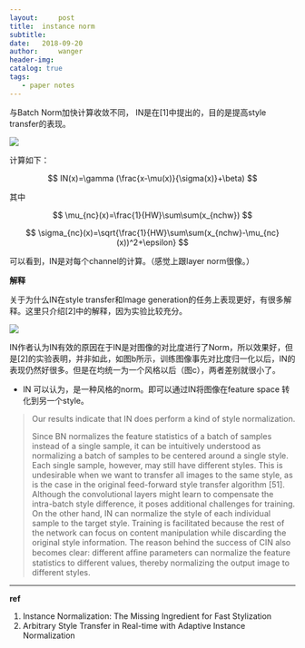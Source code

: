 ```yaml
---
layout:     post
title:  instance norm
subtitle:  
date:   2018-09-20
author:     wanger
header-img: 
catalog: true
tags: 
   - paper notes
---
```

 

与Batch Norm加快计算收敛不同， IN是在[1]中提出的，目的是提高style transfer的表现。

![](https://tuchuang-1259359185.cos.ap-chengdu.myqcloud.com/_asserts/instance-norm/1.jpg)

计算如下：

$$
IN(x)=\gamma (\frac{x-\mu(x)}{\sigma(x)}+\beta)
$$

其中

$$
\mu_{nc}(x)=\frac{1}{HW}\sum\sum(x_{nchw})
$$

$$
\sigma_{nc}(x)=\sqrt{\frac{1}{HW}\sum\sum(x_{nchw}-\mu_{nc}(x))^2+\epsilon}
$$

可以看到，IN是对每个channel的计算。（感觉上跟layer norm很像。）

**解释**

关于为什么IN在style transfer和Image generation的任务上表现更好，有很多解释。这里只介绍[2]中的解释，因为实验比较充分。

![](https://tuchuang-1259359185.cos.ap-chengdu.myqcloud.com/_asserts/instance-norm/2.jpg)

IN作者认为IN有效的原因在于IN是对图像的对比度进行了Norm，所以效果好，但是[2]的实验表明，并非如此，如图b所示，训练图像事先对比度归一化以后，IN的表现仍然好很多。但是在均统一为一个风格以后（图c），两者差别就很小了。

- IN 可以认为，是一种风格的norm。即可以通过IN将图像在feature space 转化到另一个style。

>  Our results indicate that IN does perform a kind of style normalization.
>
> Since BN normalizes the feature statistics of a batch of samples instead of a single sample, it can be intuitively understood as normalizing a batch of samples to be centered around a single style. Each single sample, however, may still have different styles. This is undesirable when we want to transfer all images to the same style, as is the case in the original feed-forward style transfer algorithm [51].
> Although the convolutional layers might learn to compensate the intra-batch style difference, it poses additional challenges for training. On the other hand, IN can normalize the style of each individual sample to the target style. Training is facilitated because the rest of the network can focus on content manipulation while discarding the original style information. The reason behind the success of CIN also becomes clear: different afﬁne parameters can normalize the feature statistics to different values, thereby normalizing the output image to different styles.

---

**ref**

1. Instance Normalization: The Missing Ingredient for Fast Stylization
2. Arbitrary Style Transfer in Real-time with Adaptive Instance Normalization